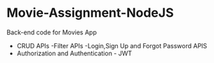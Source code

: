 # Movie-Assignment-NodeJS
Back-end code for Movies App
- CRUD APIs
-Filter APIs
-Login,Sign Up and Forgot Password APIS
- Authorization and Authentication - JWT
